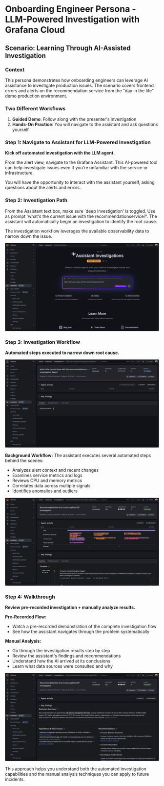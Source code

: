 # Onboarding Engineer Persona - LLM-Powered Investigation with Grafana Cloud

## Scenario: Learning Through AI-Assisted Investigation

### Context
This persona demonstrates how onboarding engineers can leverage AI assistance to investigate production issues. The scenario covers frontend errors and alerts on the recommendation service from the "day in the life" demo production environment.

### Two Different Workflows
1. **Guided Demo**: Follow along with the presenter's investigation
2. **Hands-On Practice**: You will navigate to the assistant and ask questions yourself

### Step 1: Navigate to Assistant for LLM-Powered Investigation
**Kick off automated investigation with the LLM agent.**

From the alert view, navigate to the Grafana Assistant. This AI-powered tool can help investigate issues even if you're unfamiliar with the service or infrastructure.

You will have the opportunity to interact with the assistant yourself, asking questions about the alerts and errors.

### Step 2: Investigation Path

From the Assistant text box, make sure 'deep investigation' is toggled. Use as prompt 'what's the current issue with the recommendationservice?'. The assistant will automatically begin an investigation to identify the root cause.

The investigation workflow leverages the available observability data to narrow down the issue.

![Onboarding Assistant Investigation Kickoff](image_assets/onboarding_assistant_investigation_kickoff.png)

### Step 3: Investigation Workflow
**Automated steps executed to narrow down root cause.**

![Onboarding Assistant Investigation In Progress](image_assets/onboarding_assistant_investigation_in_progress.png)

**Background Workflow:**
The assistant executes several automated steps behind the scenes:
- Analyzes alert context and recent changes
- Examines service metrics and logs
- Reviews CPU and memory metrics
- Correlates data across multiple signals
- Identifies anomalies and outliers

![Onboarding Assistant Investigation Completed](image_assets/onboarding_assistant_investigation_completed.png)

### Step 4: Walkthrough
**Review pre-recorded investigation + manually analyze results.**

**Pre-Recorded Flow:**
- Watch a pre-recorded demonstration of the complete investigation flow
- See how the assistant navigates through the problem systematically

**Manual Analysis:**
- Go through the investigation results step by step
- Review the assistant's findings and recommendations
- Understand how the AI arrived at its conclusions
- Learn what data sources were consulted and why

![Onboarding Assistant Investigation Completed Key Points](image_assets/onboarding_assistant_investigation_completed_key_points.png)

This approach helps you understand both the automated investigation capabilities and the manual analysis techniques you can apply to future incidents.
